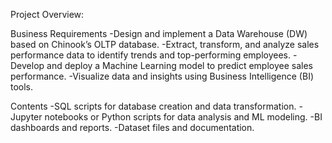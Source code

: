Project Overview:

Business Requirements
-Design and implement a Data Warehouse (DW) based on Chinook’s OLTP database.
-Extract, transform, and analyze sales performance data to identify trends and top-performing employees.
-Develop and deploy a Machine Learning model to predict employee sales performance.
-Visualize data and insights using Business Intelligence (BI) tools.

Contents
-SQL scripts for database creation and data transformation.
-Jupyter notebooks or Python scripts for data analysis and ML modeling.
-BI dashboards and reports.
-Dataset files and documentation.
